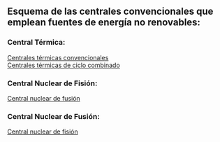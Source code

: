## Esquema de las centrales convencionales que emplean fuentes de energía no renovables:  
### Central Térmica:  
[Centrales térmicas convencionales](http://www.endesaeduca.com/Endesa_educa/recursos-interactivos/produccion-de-electricidad/viii.-las-centrales-termicas-convencionales)  
[Centrales térmicas de ciclo combinado](http://www.endesaeduca.com/Endesa_educa/recursos-interactivos/produccion-de-electricidad/ix.-las-centrales-termicas-de-ciclo-combinado)  
### Central Nuclear de Fisión:  
[Central nuclear de fusión](http://www.endesaeduca.com/Endesa_educa/recursos-interactivos/produccion-de-electricidad/x.-las-centrales-nucleares)  
### Central Nuclear de Fusión:  
[Central nuclear de fisión](https://es.wikipedia.org/wiki/Reactores_de_fusi%C3%B3n_nuclear)  
